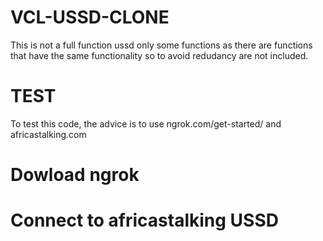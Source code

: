 # VCL-USSD-CLONE
This is not a full function ussd only some functions as there are functions that have the same functionality so to avoid redudancy are not included. 

# TEST
To test this code, the advice is to use ngrok.com/get-started/ and africastalking.com

# Dowload ngrok

# Connect to africastalking USSD 
